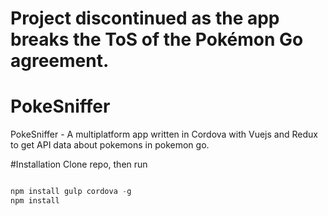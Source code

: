 # Project discontinued as the app breaks the ToS of the Pokémon Go agreement.



# PokeSniffer
PokeSniffer - A multiplatform app written in Cordova with Vuejs and Redux to get API data about pokemons in pokemon go.



#Installation
Clone repo, then run
```javascript

npm install gulp cordova -g
npm install

```
